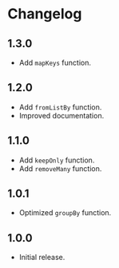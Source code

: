 # Changelog

## 1.3.0

* Add `mapKeys` function.

## 1.2.0

* Add `fromListBy` function.
* Improved documentation.

## 1.1.0

* Add `keepOnly` function.
* Add `removeMany` function.

## 1.0.1

* Optimized `groupBy` function.

## 1.0.0

* Initial release.
